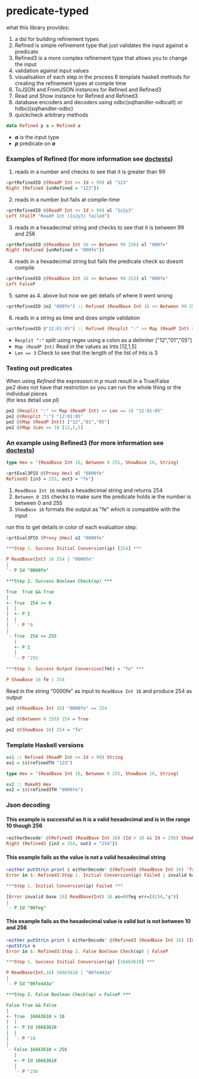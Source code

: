 # predicate-typed

what this library provides:
1. a dsl for building refinement types
2. Refined is simple refinement type that just validates the input against a predicate
3. Refined3 is a more complex refinement type that allows you to change the input
4. validation against input values
5. visualisation of each step in the process
6  template haskell methods for creating the refinement types at compile time
7. ToJSON and FromJSON instances for Refined and Refined3
8. Read and Show instance for Refined and Refined3
9. database encoders and decoders using odbc(sqlhandler-odbcalt) or hdbc((sqlhandler-odbc)
10. quickcheck arbitrary methods

```haskell
data Refined p a = Refined a
```
* **_a_** is the input type
* **_p_** predicate on **_a_**

### Examples of Refined (for more information see [doctests](src/Refined.hs))
1. reads in a number and checks to see that it is greater than 99
```haskell
>prtRefinedIO @(ReadP Int >> Id > 99) ol "123"
Right (Refined {unRefined = "123"})
```

2. reads in a number but fails at compile-time
```haskell
>prtRefinedIO @(ReadP Int >> Id > 99) ol "1x2y3"
Left (FailP "ReadP Int (1x2y3) failed")
```

3. reads in a hexadecimal string and checks to see that it is between 99 and 256
```haskell
>prtRefinedIO @(ReadBase Int 16 >> Between 99 256) ol "000fe"
Right (Refined {unRefined = "000fe"})
```

4. reads in a hexadecimal string but fails the predicate check so doesnt compile
```haskell
>prtRefinedIO @(ReadBase Int 16 >> Between 99 253) ol "000fe"
Left FalseP
```

5. same as 4. above but now we get details of where it went wrong
```haskell
>prtRefinedIO @o2 "000fe") :: Refined (ReadBase Int 16 >> Between 99 253) String
```

6. reads in a string as time and does simple validation
```haskell
>prtRefinedIO @"12:01:05") :: Refined (Resplit ":" >> Map (ReadP Int) >> Len == 3) String
```
  * `Resplit ":"`
     split using regex using a colon as a delimiter  ["12","01","05"]
  * `Map (ReadP Int)`
     Read in the values as Ints                      [12,1,5]
  * `Len == 3`
     Check to see that the length of the list of Ints is 3


### Testing out predicates
When using _Refined_ the expression in _p_ must result in a True/False\
_pe2_ does not have that restriction so you can run the whole thing or the individual pieces\
(for less detail use _pl_)

```haskell
pe2 (Resplit ":" >> Map (ReadP Int) >> Len == 3) "12:01:05"
pe2 @(Resplit ":") "12:01:05"
pe2 @(Map (ReadP Int)) ["12","01","05"]
pe2 @(Map (Len == 3) [12,1,5]
```

### An example using Refined3 (for more information see [doctests](src/Refined3.hs))

```haskell
type Hex = '(ReadBase Int 16, Between 0 255, ShowBase 16, String)

>prtEval3PIO @(Proxy Hex) ol "0000fe"
Refined3 {in3 = 255, out3 = "fe"}
```
1. `ReadBase Int 16`
    reads a hexadecimal string and returns 254
2. `Between 0 255`
    checks to make sure the predicate holds ie the number is between 0 and 255
3. `ShowBase 16`
    formats the output as "fe" which is compatible with the input

run this to get details in color of each evaluation step:
```haskell
>prtEval3PIO (Proxy @Hex) o2 "0000fe"

***Step 1. Success Initial Conversion(ip) [254] ***

P ReadBase(Int) 16 254 | "0000fe"
|
`- P Id "0000fe"

***Step 2. Success Boolean Check(op) ***

True  True && True
|
+- True  254 >= 0
|  |
|  +- P I
|  |
|  `- P '0
|
`- True  254 <= 255
   |
   +- P I
   |
   `- P '255

***Step 3. Success Output Conversion(fmt) = "fe" ***

P ShowBase 16 fe | 254
```

Read in the string "0000fe" as input to `ReadBase Int 16` and produce 254 as output
```haskell
pe2 @(ReadBase Int 16) "0000fe" == 254

pe2 @(Between 0 255) 254 = True

pe2 @(ShowBase 16) 254 = "fe"
```

### Template Haskell versions

```haskell
ex1 :: Refined (ReadP Int >> Id > 99) String
ex1 = $$(refinedTH "123")
```

```haskell
type Hex = '(ReadBase Int 16, Between 0 255, ShowBase 16, String)

ex2 :: MakeR3 Hex
ex2 = $$(refined3TH "0000fe")
```

### Json decoding

#### This example is successful as it is a valid hexadecimal and is in the range 10 though 256
```haskell
>eitherDecode' @(Refined3 (ReadBase Int 16) (Id > 10 && Id < 256) ShowP String) "\"00fe\""
Right (Refined3 {in3 = 254, out3 = "254"})
```

#### This example fails as the value is not a valid hexadecimal string
```haskell
>either putStrLn print $ eitherDecode' @(Refined3 (ReadBase Int 16) 'True ShowP String) "\"00feg\""
Error in $: Refined3:Step 1. Initial Conversion(ip) Failed | invalid base 16

***Step 1. Initial Conversion(ip) Failed ***

[Error invalid base 16] ReadBase(Int) 16 as=00feg err=[(254,"g")]
|
`- P Id "00feg"
```

#### This example fails as the hexadecimal value is valid but is not between 10 and 256

```haskell
>either putStrLn print $ eitherDecode' @(Refined3 (ReadBase Int 16) (Id > 10 && Id < 256) ShowP String) "\"00fe443a\""
>putStrLn e
Error in $: Refined3:Step 2. False Boolean Check(op) | FalseP

***Step 1. Success Initial Conversion(ip) [16663610] ***

P ReadBase(Int,16) 16663610 | "00fe443a"
|
`- P Id "00fe443a"

***Step 2. False Boolean Check(op) = FalseP ***

False True && False
|
+- True  16663610 > 10
|  |
|  +- P Id 16663610
|  |
|  `- P '10
|
`- False 16663610 < 256
   |
   +- P Id 16663610
   |
   `- P '256
```
